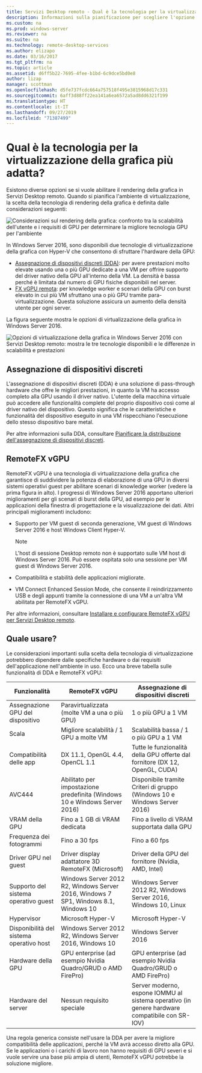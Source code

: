 ```yaml
---
title: Servizi Desktop remoto - Qual è la tecnologia per la virtualizzazione della grafica più adatta?
description: Informazioni sulla pianificazione per scegliere l'opzione di virtualizzazione della grafica corretta per la propria distribuzione di Servizi Desktop remoto (RDS).
ms.custom: na
ms.prod: windows-server
ms.reviewer: na
ms.suite: na
ms.technology: remote-desktop-services
ms.author: elizapo
ms.date: 03/16/2017
ms.tgt_pltfrm: na
ms.topic: article
ms.assetid: d6ff5b22-7695-4fee-b1bd-6c9dce5bd0e8
author: lizap
manager: scottman
ms.openlocfilehash: d5fe737fcdc664a757518f495e3815968d17c331
ms.sourcegitcommit: 6aff3d88ff22ea141a6ea6572a5ad8dd6321f199
ms.translationtype: HT
ms.contentlocale: it-IT
ms.lasthandoff: 09/27/2019
ms.locfileid: "71387499"
---
```

# <a name="which-graphics-virtualization-technology-is-right-for-you"></a>Qual è la tecnologia per la virtualizzazione della grafica più adatta?

Esistono diverse opzioni se si vuole abilitare il rendering della grafica in Servizi Desktop remoto. Quando si pianifica l'ambiente di virtualizzazione, la scelta della tecnologia di rendering della grafica è definita dalle considerazioni seguenti:

![Considerazioni sul rendering della grafica: confronto tra la scalabilità dell'utente e i requisiti di GPU per determinare la migliore tecnologia GPU per l'ambiente](media/rds-gpu.png)

In Windows Server 2016, sono disponibili due tecnologie di virtualizzazione della grafica con Hyper-V che consentono di sfruttare l'hardware della GPU:

- [Assegnazione di dispositivi discreti (DDA)](#discrete-device-assignment): per avere prestazioni molto elevate usando una o più GPU dedicate a una VM per offrire supporto del driver nativo della GPU all'interno della VM. La densità è bassa perché è limitata dal numero di GPU fisiche disponibili nel server. 
- [FX vGPU remota](#remotefx-vgpu): per knowledge worker e scenari della GPU con burst elevato in cui più VM sfruttano una o più GPU tramite para-virtualizzazione. Questa soluzione assicura un aumento della densità utente per ogni server.

La figura seguente mostra le opzioni di virtualizzazione della grafica in Windows Server 2016.

![Opzioni di virtualizzazione della grafica in Windows Server 2016 con Servizi Desktop remoto: mostra le tre tecnologie disponibili e le differenze in scalabilità e prestazioni](media/rds-graphics-virtualization.png)

## <a name="discrete-device-assignment"></a>Assegnazione di dispositivi discreti
L'assegnazione di dispositivi discreti (DDA) è una soluzione di pass-through hardware che offre le migliori prestazioni, in quanto la VM ha accesso completo alla GPU usando il driver nativo. L'utente della macchina virtuale può accedere alle funzionalità complete del proprio dispositivo così come al driver nativo del dispositivo. Questo significa che le caratteristiche e funzionalità del dispositivo eseguito in una VM rispecchiano l'esecuzione dello stesso dispositivo bare metal.

Per altre informazioni sulla DDA, consultare [Pianificare la distribuzione dell'assegnazione di dispositivi discreti](../../virtualization/hyper-v/plan/plan-for-deploying-devices-using-discrete-device-assignment.md).

## <a name="remotefx-vgpu"></a>RemoteFX vGPU 
RemoteFX vGPU è una tecnologia di virtualizzazione della grafica che garantisce di suddividere la potenza di elaborazione di una GPU in diversi sistemi operativi guest per abilitare scenari di knowledge worker (vedere la prima figura in alto). I progressi di Windows Server 2016 apportano ulteriori miglioramenti per gli scenari di burst della GPU, ad esempio per le applicazioni della finestra di progettazione e la visualizzazione dei dati. Altri principali miglioramenti includono:

- Supporto per VM guest di seconda generazione, VM guest di Windows Server 2016 e host Windows Client Hyper-V.
  >[!NOTE] 
  > L'host di sessione Desktop remoto non è supportato sulle VM host di Windows Server 2016. Può essere ospitata solo una sessione per VM guest di Windows Server 2016.

- Compatibilità e stabilità delle applicazioni migliorate.
- VM Connect Enhanced Session Mode, che consente il reindirizzamento USB e degli appunti tramite la connessione di una VM a un'altra VM abilitata per RemoteFX vGPU.

Per altre informazioni, consultare [Installare e configurare RemoteFX vGPU per Servizi Desktop remoto](rds-remotefx-vgpu.md).

## <a name="which-should-you-use"></a>Quale usare?

Le considerazioni importanti sulla scelta della tecnologia di virtualizzazione potrebbero dipendere dalle specifiche hardware o dai requisiti dell'applicazione nell'ambiente in uso. Ecco una breve tabella sulle funzionalità di DDA e RemoteFX vGPU:

| Funzionalità               | RemoteFX vGPU                                                                       | Assegnazione di dispositivi discreti                                             |
|-----------------------|-------------------------------------------------------------------------------------|------------------------------------------------------------------------|
| Assegnazione GPU del dispositivo | Paravirtualizzata (molte VM a una o più GPU)                                     | 1 o più GPU a 1 VM                                                  |
| Scala                 | Migliore scalabilità / 1 GPU a molte VM                                                      | Scalabilità bassa / 1 o più GPU a 1 VM                                     |
| Compatibilità delle app     | DX 11.1, OpenGL 4.4, OpenCL 1.1                                                     | Tutte le funzionalità della GPU offerte dal fornitore (DX 12, OpenGL, CUDA)          |
| AVC444                | Abilitato per impostazione predefinita (Windows 10 e Windows Server 2016)                             | Disponibile tramite Criteri di gruppo (Windows 10 e Windows Server 2016)    |
| VRAM della GPU              | Fino a 1 GB di VRAM dedicata                                                           | Fino a livello di VRAM supportata dalla GPU                                        |
| Frequenza dei fotogrammi            | Fino a 30 fps                                                                         | Fino a 60 fps                                                            |
| Driver GPU nel guest   | Driver display adattatore 3D RemoteFX (Microsoft)                                      | Driver della GPU del fornitore (Nvidia, AMD, Intel)                                 |
| Supporto del sistema operativo guest      |  Windows Server 2012 R2, Windows Server 2016, Windows 7 SP1, Windows 8.1, Windows 10 |  Windows Server 2012 R2, Windows Server 2016, Windows 10, Linux         |
| Hypervisor            | Microsoft Hyper-V                                                                   | Microsoft Hyper-V                                                      |
| Disponibilità del sistema operativo host  |  Windows Server 2012 R2, Windows Server 2016, Windows 10                             | Windows Server 2016                                                    |
| Hardware della GPU          | GPU enterprise (ad esempio Nvidia Quadro/GRUD o AMD FirePro)                         | GPU enterprise (ad esempio Nvidia Quadro/GRUD o AMD FirePro)            |
| Hardware del server       | Nessun requisito speciale                                                             | Server moderno, espone IOMMU al sistema operativo (in genere hardware compatibile con SR-IOV) |

Una regola generica consiste nell'usare la DDA per avere la migliore compatibilità delle applicazioni, perché la VM avrà accesso diretto alla GPU. Se le applicazioni o i carichi di lavoro non hanno requisiti di GPU severi e si vuole servire una base più ampia di utenti, RemoteFX vGPU potrebbe la soluzione migliore.